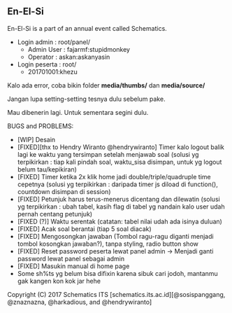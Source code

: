 En-El-Si
-------------

En-El-Si is a part of an annual event called Schematics.

- Login admin : root/panel/
  - Admin User : fajarmf:stupidmonkey
  - Operator : askan:askanyasin
- Login peserta : root/
  - 201701001:khezu

Kalo ada error, coba bikin folder **media/thumbs/** dan **media/source/**

Jangan lupa setting-setting tesnya dulu sebelum pake.

Mau dibenerin lagi. Untuk sementara segini dulu.

BUGS and PROBLEMS:
- [WIP] Desain
- [FIXED][thx to Hendry Wiranto @hendrywiranto] Timer kalo logout balik lagi ke waktu yang tersimpan setelah menjawab soal
	(solusi yg terpikirkan : tiap kali pindah soal, waktu_sisa disimpan, untuk yg logout belum tau/kepikiran)
- [FIXED] Timer ketika 2x klik home jadi double/triple/quadruple time cepetnya
	(solusi yg terpikirkan : daripada timer js diload di function(), countdown disimpan di session)
- [FIXED] Petunjuk harus terus-menerus dicentang dan dilewatin
	(solusi yg terpikirkan : ubah tabel, kasih flag di tabel yg nandain kalo user udah pernah centang petunjuk)
- [FIXED (?)] Waktu serentak (catatan: tabel nilai udah ada isinya duluan)
- [FIXED] Acak soal berantai (tiap 5 soal diacak)
- [FIXED] Mengosongkan jawaban (Tombol ragu-ragu diganti menjadi tombol kosongkan jawaban?), tanpa styling, radio button show
- [FIXED] Reset password peserta lewat panel admin -> Menjadi ganti password lewat panel sebagai admin
- [FIXED] Masukin manual di home page
- Some sh%ts yg belum bisa difixin karena sibuk cari jodoh, mantanmu gak kangen kon kok jar hehe


Copyright (C) 2017 Schematics ITS [schematics.its.ac.id][@sosispanggang, @znaznazna, @harkadious, and @hendrywiranto]
